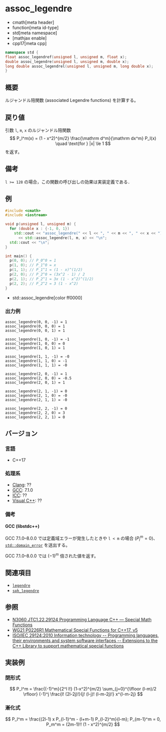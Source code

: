 # assoc_legendre
* cmath[meta header]
* function[meta id-type]
* std[meta namespace]
* [mathjax enable]
* cpp17[meta cpp]

```cpp
namespace std {
float assoc_legendref(unsigned l, unsigned m, float x);
double assoc_legendre(unsigned l, unsigned m, double x);
long double assoc_legendrel(unsigned l, unsigned m, long double x);
}
```

## 概要
ルジャンドル陪関数 (associated Legendre functions) を計算する。


## 戻り値
引数 `l`, `m`, `x` のルジャンドル陪関数
$$
P_l^m(x) = (1 - x^2)^{m/2} \frac{\mathrm d^m}{\mathrm dx^m} P_l(x) \quad \text{for } |x| \le 1
$$
を返す。


## 備考
`l >= 128` の場合，この関数の呼び出しの効果は実装定義である．


## 例
```cpp
#include <cmath>
#include <iostream>

void p(unsigned l, unsigned m) {
  for (double x : {-1, 0, 1})
    std::cout << "assoc_legendre(" << l << ", " << m << ", " << x << ") = "
      << std::assoc_legendre(l, m, x) << "\n";
  std::cout << "\n";
}

int main() {
  p(0, 0); // P_0^0 = 1
  p(1, 0); // P_1^0 = x
  p(1, 1); // P_1^1 = (1 - x)^(1/2)
  p(2, 0); // P_2^0 = (3x^2 - 1) / 2
  p(2, 1); // P_2^1 = 3x (1 - x^2)^(1/2)
  p(2, 2); // P_2^2 = 3 (1 - x^2)
}
```
* std::assoc_legendre[color ff0000]

### 出力例
```
assoc_legendre(0, 0, -1) = 1
assoc_legendre(0, 0, 0) = 1
assoc_legendre(0, 0, 1) = 1

assoc_legendre(1, 0, -1) = -1
assoc_legendre(1, 0, 0) = 0
assoc_legendre(1, 0, 1) = 1

assoc_legendre(1, 1, -1) = -0
assoc_legendre(1, 1, 0) = -1
assoc_legendre(1, 1, 1) = -0

assoc_legendre(2, 0, -1) = 1
assoc_legendre(2, 0, 0) = -0.5
assoc_legendre(2, 0, 1) = 1

assoc_legendre(2, 1, -1) = 0
assoc_legendre(2, 1, 0) = -0
assoc_legendre(2, 1, 1) = -0

assoc_legendre(2, 2, -1) = 0
assoc_legendre(2, 2, 0) = 3
assoc_legendre(2, 2, 1) = 0

```


## バージョン
### 言語
- C++17

### 処理系
- [Clang](/implementation.md#clang): ??
- [GCC](/implementation.md#gcc): 7.1.0
- [ICC](/implementation.md#icc): ??
- [Visual C++](/implementation.md#visual_cpp): ??

### 備考
#### GCC (libstdc++)
GCC 7.1.0–8.0.0 では定義域エラーが発生したときや `l < m` の場合 ($P_l^m = 0$)、 [`std::domain_error`](/reference/stdexcept.md) を送出する。

GCC 7.1.0–8.0.0 では $(-1)^m$ 倍された値を返す。


## 関連項目
* [`legendre`](legendre.md)
* [`sph_legendre`](sph_legendre.md.nolink)


## 参照
- [N3060 JTC1.22.29124 Programming Language C++ — Special Math Functions](http://www.open-std.org/jtc1/sc22/wg21/docs/papers/2010/n3060.pdf)
- [WG21 P0226R1 Mathematical Special Functions for C++17, v5](https://isocpp.org/files/papers/P0226R1.pdf)
- [ISO/IEC 29124:2010 Information technology -- Programming languages, their environments and system software interfaces -- Extensions to the C++ Library to support mathematical special functions](https://www.iso.org/standard/50511.html)


## 実装例
### 閉形式
$$
P_l^m = \frac{(-1)^m}{2^l l!} (1-x^2)^{m/2}
\sum_{j=0}^{\lfloor (l-m)/2 \rfloor} (-1)^j \frac{l! (2l-2j)!}{j! (l-j)! (l-m-2j)!} x^{l-m-2j}
$$

### 漸化式
$$
P_l^m = \frac{(2l-1) x P_{l-1}^m - (l+m-1) P_{l-2}^m}{l-m};
P_{m-1}^m = 0, P_m^m = (2m-1)!! (1 - x^2)^{m/2}
$$
